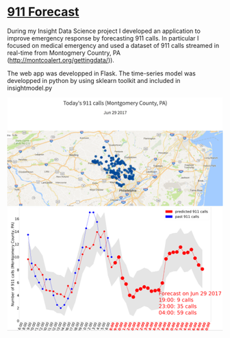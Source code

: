 # [911 Forecast](http://www.911forecast.site)
During my Insight Data Science project I developed an application to improve emergency response by forecasting 911 calls. In particular I focused on medical emergency and used a dataset of 911 calls streamed in real-time from Montogmery Country, PA (http://montcoalert.org/gettingdata/)).

The web app was developped in Flask. The time-series model was developped in python by using sklearn toolkit and included in  insightmodel.py


<img src="img_1.png" alt="">



<img src="img_2.png" alt="">









